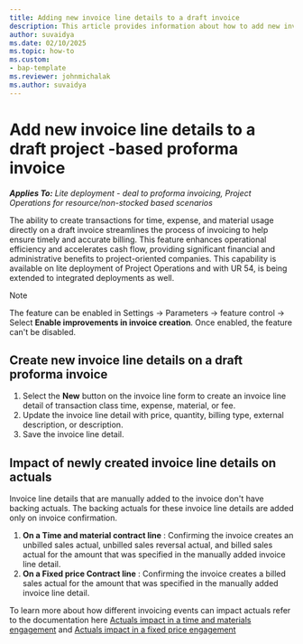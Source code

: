```yaml
---
title: Adding new invoice line details to a draft invoice
description: This article provides information about how to add new invoice line details to an existing proforma project-based invoice in draft status.
author: suvaidya
ms.date: 02/10/2025
ms.topic: how-to
ms.custom: 
- bap-template
ms.reviewer: johnmichalak
ms.author: suvaidya
---
```

# Add new invoice line details to a draft project -based proforma invoice

_**Applies To:** Lite deployment - deal to proforma invoicing, Project Operations for resource/non-stocked based scenarios_

The ability to create transactions for time, expense, and material usage directly on a draft invoice streamlines the process of invoicing to help ensure timely and accurate billing. This feature enhances operational efficiency and accelerates cash flow, providing significant financial and administrative benefits to project-oriented companies. This capability is available on lite deployment of Project Operations and with UR 54, is being extended to integrated deployments as well. 

> [!NOTE]
> The feature can be enabled in Settings -> Parameters -> feature control -> Select **Enable improvements in invoice creation**.
> Once enabled, the feature can't be disabled.

## Create new invoice line details on a draft proforma invoice
1. Select the **New** button on the invoice line form to create an invoice line detail of transaction class time, expense, material, or fee.
2. Update the invoice line detail with price, quantity, billing type, external description, or description.
3. Save the invoice line detail.


## Impact of newly created invoice line details on actuals 
Invoice line details that are manually added to the invoice don't have backing actuals. The backing actuals for these invoice line details are added only on invoice confirmation. 

1. **On a Time and material contract line** : Confirming the invoice creates an unbilled sales actual, unbilled sales reversal actual, and billed sales actual for the amount that was specified in the manually added invoice line detail.
2. **On a Fixed price Contract line** : Confirming the invoice creates a billed sales actual for the amount that was specified in the manually added invoice line detail.

To learn more about how different invoicing events can impact actuals refer to the documentation here [Actuals impact in a time and materials engagement](../actuals/ActualsonTM.md) and [Actuals impact in a fixed price engagement](../actuals/ActualonFP.md)
